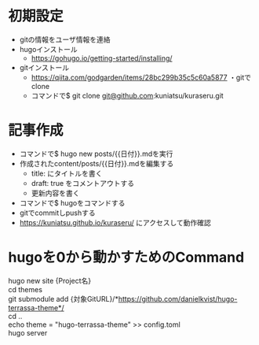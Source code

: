  # 初期設定

- gitの情報をユーザ情報を連絡
- hugoインストール    
  - https://gohugo.io/getting-started/installing/
- gitインストール    
  - https://qiita.com/godgarden/items/28bc299b35c5c60a5877
・gitでclone     
  - コマンドで$ git clone git@github.com:kuniatsu/kuraseru.git



# 記事作成
- コマンドで$ hugo new posts/{{日付}}.mdを実行    
- 作成されたcontent/posts/{{日付}}.mdを編集する    
  - title: にタイトルを書く    
  - draft: true をコメントアウトする    
  - 更新内容を書く     
- コマンドで$ hugoをコマンドする    
- gitでcommitしpushする    
- https://kuniatsu.github.io/kuraseru/  にアクセスして動作確認    






# hugoを0から動かすためのCommand
hugo new site {Project名}  
cd themes  
git submodule add  {対象GitURL}/*https://github.com/danielkvist/hugo-terrassa-theme*/  
cd ..  
echo theme = \"hugo-terrassa-theme\" >> config.toml   
hugo server  
  
  




